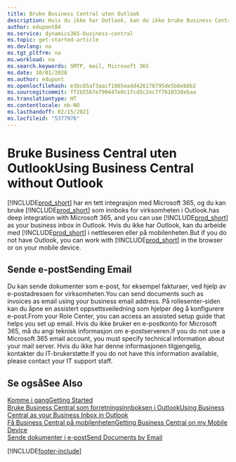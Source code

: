 ```yaml
---
title: Bruke Business Central uten Outlook
description: Hvis du ikke har Outlook, kan du ikke bruke Business Central som innboks for virksomheten i Outlook, men du kan arbeide i en nettleser eller på den mobile enheten.
author: edupont04
ms.service: dynamics365-business-central
ms.topic: get-started-article
ms.devlang: na
ms.tgt_pltfrm: na
ms.workload: na
ms.search.keywords: SMTP, mail, Microsoft 365
ms.date: 10/01/2020
ms.author: edupont
ms.openlocfilehash: e3bc85af3aacf1865ea4d426178795de5b6eb8b2
ms.sourcegitcommit: ff2b55b7e790447e0c1fcd5c2ec7f7610338ebaa
ms.translationtype: HT
ms.contentlocale: nb-NO
ms.lasthandoff: 02/15/2021
ms.locfileid: "5377976"
---
```

# <a name="using-business-central-without-outlook"></a><span data-ttu-id="bc0cb-103">Bruke Business Central uten Outlook</span><span class="sxs-lookup"><span data-stu-id="bc0cb-103">Using Business Central without Outlook</span></span>
[!INCLUDE[prod_short](includes/prod_short.md)] <span data-ttu-id="bc0cb-104">har en tett integrasjon med Microsoft 365, og du kan bruke [!INCLUDE[prod_short](includes/prod_short.md)] som innboks for virksomheten i Outlook.</span><span class="sxs-lookup"><span data-stu-id="bc0cb-104">has deep integration with Microsoft 365, and you can use [!INCLUDE[prod_short](includes/prod_short.md)] as your business inbox in Outlook.</span></span> <span data-ttu-id="bc0cb-105">Hvis du ikke har Outlook, kan du arbeide med [!INCLUDE[prod_short](includes/prod_short.md)] i nettleseren eller på mobilenheten.</span><span class="sxs-lookup"><span data-stu-id="bc0cb-105">But if you do not have Outlook, you can work with [!INCLUDE[prod_short](includes/prod_short.md)] in the browser or on your mobile device.</span></span>  

## <a name="sending-email"></a><span data-ttu-id="bc0cb-106">Sende e-post</span><span class="sxs-lookup"><span data-stu-id="bc0cb-106">Sending Email</span></span>
<span data-ttu-id="bc0cb-107">Du kan sende dokumenter som e-post, for eksempel fakturaer, ved hjelp av e-postadressen for virksomheten.</span><span class="sxs-lookup"><span data-stu-id="bc0cb-107">You can send documents such as invoices as email using your business email address.</span></span> <span data-ttu-id="bc0cb-108">På rollesenter-siden kan du åpne en assistert oppsettsveiledning som hjelper deg å konfigurere e-post.</span><span class="sxs-lookup"><span data-stu-id="bc0cb-108">From your Role Center, you can access an assisted setup guide that helps you set up email.</span></span> <span data-ttu-id="bc0cb-109">Hvis du ikke bruker en e-postkonto for Microsoft 365, må du angi teknisk informasjon om e-postserveren.</span><span class="sxs-lookup"><span data-stu-id="bc0cb-109">If you do not use a Microsoft 365 email account, you must specify technical information about your mail server.</span></span> <span data-ttu-id="bc0cb-110">Hvis du ikke har denne informasjonen tilgjengelig, kontakter du IT-brukerstøtte.</span><span class="sxs-lookup"><span data-stu-id="bc0cb-110">If you do not have this information available, please contact your IT support staff.</span></span>  


## <a name="see-also"></a><span data-ttu-id="bc0cb-111">Se også</span><span class="sxs-lookup"><span data-stu-id="bc0cb-111">See Also</span></span>
[<span data-ttu-id="bc0cb-112">Komme i gang</span><span class="sxs-lookup"><span data-stu-id="bc0cb-112">Getting Started</span></span>](product-get-started.md)  
[<span data-ttu-id="bc0cb-113">Bruke Business Central som forretningsinnboksen i Outlook</span><span class="sxs-lookup"><span data-stu-id="bc0cb-113">Using Business Central as your Business Inbox in Outlook</span></span>](admin-outlook.md)  
[<span data-ttu-id="bc0cb-114">Få Business Central på mobilenheten</span><span class="sxs-lookup"><span data-stu-id="bc0cb-114">Getting Business Central on my Mobile Device</span></span>](install-mobile-app.md)  
[<span data-ttu-id="bc0cb-115">Sende dokumenter i e-post</span><span class="sxs-lookup"><span data-stu-id="bc0cb-115">Send Documents by Email</span></span>](ui-how-send-documents-email.md)


[!INCLUDE[footer-include](includes/footer-banner.md)]